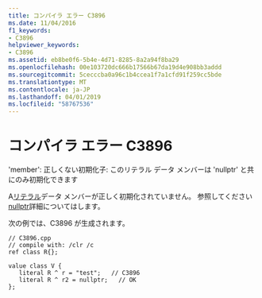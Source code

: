 ```yaml
---
title: コンパイラ エラー C3896
ms.date: 11/04/2016
f1_keywords:
- C3896
helpviewer_keywords:
- C3896
ms.assetid: eb8be0f6-5b4e-4d71-8285-8a2a94f8ba29
ms.openlocfilehash: 00e103720dc666b17566b67da19d4e908bb3addd
ms.sourcegitcommit: 5cecccba0a96c1b4ccea1f7a1cfd91f259cc5bde
ms.translationtype: MT
ms.contentlocale: ja-JP
ms.lasthandoff: 04/01/2019
ms.locfileid: "58767536"
---
```

# <a name="compiler-error-c3896"></a>コンパイラ エラー C3896

'member': 正しくない初期化子: このリテラル データ メンバーは 'nullptr' と共にのみ初期化できます

A[リテラル](../../extensions/literal-cpp-component-extensions.md)データ メンバーが正しく初期化されていません。  参照してください[nullptr](../../extensions/nullptr-cpp-component-extensions.md)詳細についてはします。

次の例では、C3896 が生成されます。

```
// C3896.cpp
// compile with: /clr /c
ref class R{};

value class V {
   literal R ^ r = "test";   // C3896
   literal R ^ r2 = nullptr;   // OK
};
```